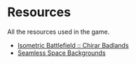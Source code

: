 # Resources
All the resources used in the game.
* [Isometric Battlefield :: Chirar Badlands](https://starlight-furnace.itch.io/isometric-map-pack-chirar-badlands)
* [Seamless Space Backgrounds](https://screamingbrainstudios.itch.io/seamless-space-backgrounds)
